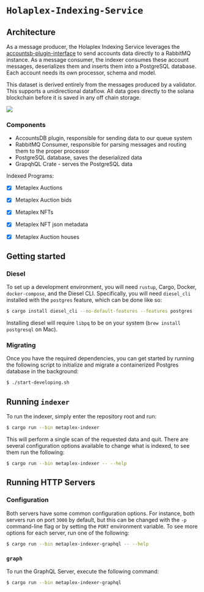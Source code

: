 # `Holaplex-Indexing-Service`


## Architecture
As a message producer, the Holaplex Indexing Service leverages the [accountsb-plugin-interface](https://github.com/solana-labs/solana/tree/master/accountsdb-plugin-interface) to send accounts data directly to a RabbitMQ instance. As a message consumer, the indexer consumes these account messages, deserializes them and inserts them into a PostgreSQL database. Each account needs its own processor, schema and model.

This dataset is derived entirely from the messages produced by a validator. This supports a unidirectional dataflow. All data goes directly to the solana blockchain before it is saved in any off chain storage.

![](https://ipfs.cache.holaplex.com/bafkreiceois7frablbcdhiw4573m53rmhboadd5a2tkiw2mkle2el5udke)

### Components
- AccountsDB plugin, responsible for sending data to our queue system
- RabbitMQ Consumer, responsible for parsing messages and routing them to the proper processor
- PostgreSQL database, saves the deserialized data
- GrapqhQL Crate - serves the PostgreSQL data



Indexed Programs:

- [X] Metaplex Auctions
- [X] Metaplex Auction bids
- [X] Metaplex NFTs
- [X] Metaplex NFT json metadata
- [X] Metaplex Auction houses



## Getting started

### Diesel

To set up a development environment, you will need `rustup`, Cargo, Docker,
`docker-compose`, and the Diesel CLI. Specifically, you will need `diesel_cli`
installed with the `postgres` feature, which can be done like so:

```sh
$ cargo install diesel_cli --no-default-features --features postgres
```

Installing diesel will require `libpq` to be on your system (`brew install
postgresql` on Mac).

### Migrating

Once you have the required dependencies, you can get started by running the
following script to initialize and migrate a containerized Postgres database in
the background:

```sh
$ ./start-developing.sh
```

## Running `indexer`

To run the indexer, simply enter the repository root and run:

```sh
$ cargo run --bin metaplex-indexer
```

This will perform a single scan of the requested data and quit.  There are
several configuration options available to change what is indexed, to see them
run the following:

```sh
$ cargo run --bin metaplex-indexer -- --help
```

## Running HTTP Servers

### Configuration

Both servers have some common configuration options.  For instance, both servers
run on port `3000` by default, but this can be changed with the `-p`
command-line flag or by setting the `PORT` environment variable.  To see more
options for each server, run one of the following:

```sh
$ cargo run --bin metaplex-indexer-graphql -- --help
```

### `graph`

To run the GraphQL Server, execute the following command:

```sh
$ cargo run --bin metaplex-indexer-graphql
```


